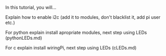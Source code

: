 In this tutorial, you will...

Explain how to enable i2c (add it to modules, don't blacklist it, add pi user etc.)

For python explain install apropriate modules, next step using LEDs (pythonLEDs.md)

For c explain install wiringPi, next step using LEDs (cLEDs.md)
